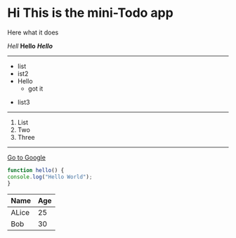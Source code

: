 # Hi This is the mini-Todo app

Here what it does

*Hell*
**Hello**
***Hello***
***
* list
* ist2
* Hello
  - got it
- list3

--- 
1. List
2. Two
3. Three
---
[Go to Google](https://google.com)

 ```javascript
function hello() {
console.log("Hello World");
}
```

| Name | Age |
|------|-----|
| ALice | 25 |
| Bob | 30 |

